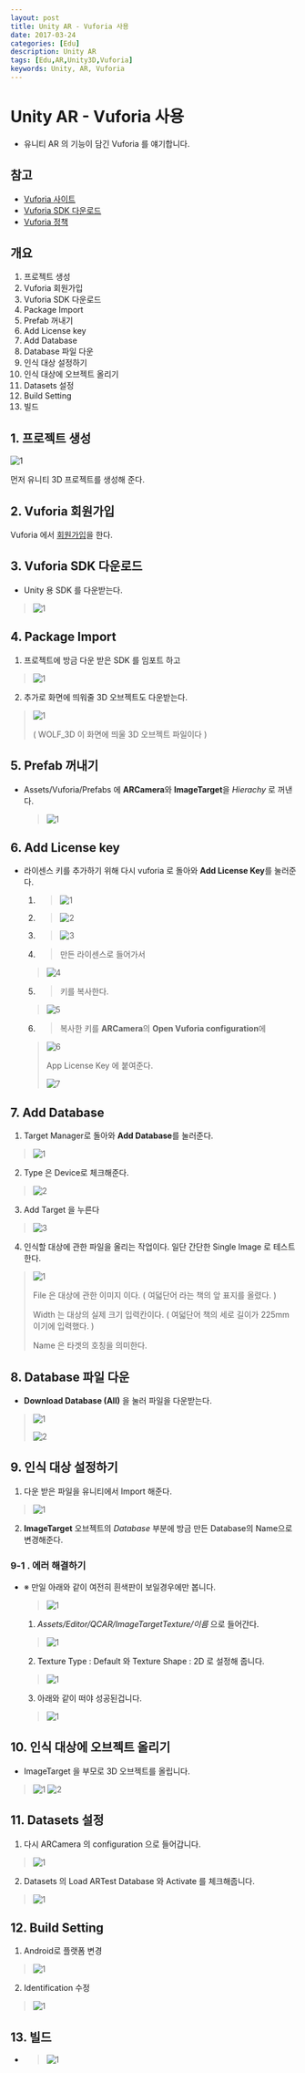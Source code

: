```yaml
---
layout: post
title: Unity AR - Vuforia 사용
date: 2017-03-24
categories: [Edu]
description: Unity AR
tags: [Edu,AR,Unity3D,Vuforia]
keywords: Unity, AR, Vuforia
---
```


# Unity AR - Vuforia 사용

- 유니티 AR 의 기능이 담긴 Vuforia 를 얘기합니다.

## 참고
- [Vuforia 사이트](https://www.vuforia.com/)
- [Vuforia SDK 다운로드](https://developer.vuforia.com/downloads/sdk)
- [Vuforia 정책](https://developer.vuforia.com/pricing)

## 개요
  1. 프로젝트 생성
  2. Vuforia 회원가입
  3. Vuforia SDK 다운로드
  4. Package Import
  5. Prefab 꺼내기
  6. Add License key
  7. Add Database
  8. Database 파일 다운
  9. 인식 대상 설정하기
  10. 인식 대상에 오브젝트 올리기
  11. Datasets 설정
  12. Build Setting
  13. 빌드

## 1. 프로젝트 생성
![1](http://postfiles15.naver.net/MjAxNzAzMjNfMTEx/MDAxNDkwMjI4MDA0NzM2.-MY5AlW1CZ4athfoZ42VBZxK9eAupzl8EapyY2uEN5gg.hyPI2GGb_GRbHEY34foE0k8z4qfdmCz4awITvzK3qPYg.PNG.kyechan99/5.PNG?type=w1)

먼저 유니티 3D 프로젝트를 생성해 준다.

## 2. Vuforia 회원가입
Vuforia 에서 [회원가입](https://developer.vuforia.com/user/register)을 한다.

## 3. Vuforia SDK 다운로드
- Unity 용 SDK 를 다운받는다.
> ![1](http://postfiles16.naver.net/MjAxNzAzMjRfMTE4/MDAxNDkwMzYyMjg2NTQ2.seOz4L_iaT11qKIVM1HhE_8NFxkYumo4CUc9QeH3QVgg.vZ8ERV2uWFHwfAO3RoRPBqurUz5CHuwulD1tpXcThskg.PNG.kyechan99/2.PNG?type=w1)




## 4. Package Import

1. 프로젝트에 방금 다운 받은 SDK 를 임포트 하고
  > ![1](http://postfiles9.naver.net/MjAxNzAzMjRfMjcx/MDAxNDkwMzYyMjg3Mjg4.VCQ_L6y8besxTKKffNyEEggCgttY6qQDhWbHfqkEZBwg.Ghjm6FS8HLOLkPEViCtFb1opvEhl1G42z34qb6k0t8Yg.PNG.kyechan99/3.PNG?type=w1)

2. 추가로 화면에 띄워줄 3D 오브젝트도 다운받는다.
  > ![1](http://postfiles12.naver.net/MjAxNzAzMjRfMzkg/MDAxNDkwMzYyMjg3NTM5.skhGDJ7dtz9vLrBgzsWiL7NKXXifW9kgssPRBbJT6Ywg.Yr96kyXSXS9RlAkfASHuoPWUt2Pvpm4xbtPJoY-Oh18g.PNG.kyechan99/4.PNG?type=w1)
  >
  > ( WOLF_3D 이 화면에 띄울 3D 오브젝트 파일이다 )

## 5. Prefab 꺼내기
- Assets/Vuforia/Prefabs 에 **ARCamera**와 **ImageTarget**을 *Hierachy* 로 꺼낸다.
  > ![1](http://postfiles14.naver.net/MjAxNzAzMjRfMTE5/MDAxNDkwMzYyMjg3OTM4.HmdEAyCUTo78GaAJcGh2LjP6BI1bwIq0d8PPb65gh1gg.4Xe4SF2c7JK_VSnlXI2LkAiSU14wCPM4Kmnf0v1zCQcg.PNG.kyechan99/6.PNG?type=w1)

## 6. Add License key
- 라이센스 키를 추가하기 위해 다시 vuforia 로 돌아와 **Add License Key**를 눌러준다.
  1. > ![1](http://postfiles9.naver.net/MjAxNzAzMjRfNzYg/MDAxNDkwMzYyMjg4MTg0.JOml7jghEF3a8rD3ycWHswU_4ZSPwb_i3ou0Y8UmUQcg.lPDyuL7cmphozsNXJ5n7e6GaBeBLQl0B38GRMl5T_gEg.PNG.kyechan99/7.PNG?type=w1)
  2. > ![2](http://postfiles7.naver.net/MjAxNzAzMjRfMTc3/MDAxNDkwMzYyMjg4NDQ4.-Tyrz8FrTl0gSnO4lXjFcKIfMdWoPI4Zk5cgMXnqxawg.x8AXgIvnAFYcId41J2ZnHK1t96DZXULOkcvis0G6Mzkg.PNG.kyechan99/8.PNG?type=w1)
  3. > ![3](http://postfiles10.naver.net/MjAxNzAzMjRfNjcg/MDAxNDkwMzYyMjg4NzUz.zzKRmk2UxKyYfBH-ORQHFikl5oGM0O-a3pJGcsN9_acg.K8BPnWIMMNtoDQKN8w8uIlpIqrfa_CWQXADjyHMvZ4Mg.PNG.kyechan99/9.PNG?type=w1)
  4. > 만든 라이센스로 들어가서
    >
    > ![4](http://postfiles15.naver.net/MjAxNzAzMjRfMTk5/MDAxNDkwMzYyMjg4OTE3.mkGVIkhJWCq9133srHdTDe-CXf-8rSdy63RpPG0IDu0g.LV8FRCeyW3xy2_e-DLYIvxsF6rH5gekNJcVA7a4hg44g.PNG.kyechan99/10.PNG?type=w1)
  5. > 키를 복사한다.
    >
    > ![5](http://postfiles11.naver.net/MjAxNzAzMjRfMTcz/MDAxNDkwMzYyMjg5MTY1.IxQmRfPQzCiyUH8GbH1e3wHNxiH9iX0vZs4bV0GiwJEg.noYvdTaGWey28qlANpDPORJt2QkieanNmrrM8OsCzOIg.PNG.kyechan99/11.PNG?type=w1)
  6. > 복사한 키를 **ARCamera**의 **Open Vuforia configuration**에
    >
    > ![6](http://postfiles5.naver.net/MjAxNzAzMjRfMTY1/MDAxNDkwMzYyMjg5MzYx.H20bsrSnKTzsSfnTSCHnpyPjtZEH_xMg19EI9GEB0hAg.O9ryybTKVMuqRioLEjHzjxSF7Hic-vLHK_ED4WLC2dIg.PNG.kyechan99/12.PNG?type=w1)
    >
    > App License Key 에 붙여준다.
    >
    > ![7](http://postfiles8.naver.net/MjAxNzAzMjRfMTA4/MDAxNDkwMzYyMjg5NTA2.1MN4f0drzgQyiiol9q3VSYKEOHV2JGI34h-MB1FvndIg.VWdONTkX-lEzmnp-NEYPiBAD5Z5jyLT3zeRr7BYochcg.PNG.kyechan99/13.PNG?type=w1)

## 7. Add Database
1. Target Manager로 돌아와 **Add Database**를 눌러준다.
  >![1](http://postfiles10.naver.net/MjAxNzAzMjRfNzEg/MDAxNDkwMzYyMjg5Njc0.ARxRL7vI7473RT7UpIeaqSyKFiE5feCOBjABxXtru3gg.NpAyN6-eCAE09MlGVWXvZrFJW1WPd4uVaKVdMs-HG9Ug.PNG.kyechan99/14.PNG?type=w1)
2. Type 은 Device로 체크해준다.
  >![2](http://postfiles14.naver.net/MjAxNzAzMjRfMjg5/MDAxNDkwMzYyMjg5ODI2.lFSiYhQh_P_3HAre4jV2WB2ms1eCEGYwdiYoZDoqTd0g.ENQZHYLt2MR4br7dPWsMgWprD53T7Wfd0H6zNv5Tzywg.PNG.kyechan99/15.PNG?type=w1)
3. Add Target 을 누른다
  >![3](http://postfiles2.naver.net/MjAxNzAzMjRfMjM5/MDAxNDkwMzYyMjkwMDAw.XFVQc7Gs8AzvZneYdK2HzrosoUxKUSMyRvaeGbU-Qs4g.b79e5gxEHctF-9P7-hDRSZ79CJfVvivk_JIYXDxombcg.PNG.kyechan99/16.PNG?type=w1)
4. 인식할 대상에 관한 파일을 올리는 작업이다. 일단 간단한 Single Image 로 테스트 한다.
>![1](http://postfiles16.naver.net/MjAxNzAzMjRfMTg0/MDAxNDkwMzYyMjkwMjQ2._HmuaKSvk8NYYm0AOMVPtEy24X-U88GvFERA0heChJAg.8URaGKGXc22natdYCOxysZLWBv3E5GgJ0x-mo8EAKYwg.PNG.kyechan99/17.PNG?type=w1)
  >
  > File 은 대상에 관한 이미지 이다. ( 여덟단어 라는 책의 앞 표지를 올렸다. )
  >
  > Width 는 대상의 실제 크기 입력칸이다. ( 여덟단어 책의 세로 길이가 225mm 이기에 입력했다. )
  >
  > Name 은 타겟의 호칭을 의미한다.
  
## 8. Database 파일 다운
- **Download Database (All)** 을 눌러 파일을 다운받는다.
> ![1](http://postfiles12.naver.net/MjAxNzAzMjRfMjQ2/MDAxNDkwMzYyMjkwNDUz.xxQ0iYhkW-8XG2Ip-nI-_DRbsoO-1GvWYwC7FxZfCxAg.R-w2BY2-WcRvUKlYF8NGqTZcUpzp9_XxG3wMuguN73Ug.PNG.kyechan99/18.PNG?type=w1)
> 
> 
> ![2](http://postfiles11.naver.net/MjAxNzAzMjRfMjEy/MDAxNDkwMzYyMjkwNjA2.9U5PpuO4ZwKGthaPS0dPKdiBgjwP141UopIWjoaFj24g.HaXR7acU4mPgk-5e-jPCcQwjkpsBMo0PtydWGc08SEMg.PNG.kyechan99/19.PNG?type=w1)

## 9. 인식 대상 설정하기
1. 다운 받은 파일을 유니티에서 Import 해준다.
  > ![1](http://postfiles1.naver.net/MjAxNzAzMjRfMjg4/MDAxNDkwMzYyMjkwNzY2.HUJyGwoj7hBHLUKBb2jIabqECP92lWmlwcS25UvUI5Qg.kp4E_fnPf4vduCtqKxNsTLaMywIvcGCtxrNzuyF6IM4g.PNG.kyechan99/20.PNG?type=w1)
2. **ImageTarget** 오브젝트의 *Database* 부분에 방금 만든 Database의 Name으로 변경해준다.

### 9-1 . 에러 해결하기
- ※ 만일 아래와 같이 여전히 흰색판이 보일경우에만 봅니다.
  > ![1](http://postfiles3.naver.net/MjAxNzAzMjRfMjUw/MDAxNDkwMzYyMjkxNTg2.gzWCdAsCKf0WmMzeoTMH5TQo93suRmdrOMTdohfDp3wg.bfkii6b0AGsRQw4sAKhBk5rDKR4IdVvwtNFlCoQtoUog.PNG.kyechan99/22.PNG?type=w1)

  1. *Assets/Editor/QCAR/ImageTargetTexture/이름* 으로 들어간다.
  > ![1](http://postfiles7.naver.net/MjAxNzAzMjRfNzMg/MDAxNDkwMzYyMjkxODAz.j4MPNqjZkjVjOJk0FOo0GaYR9gzsosM5-6r9hple-lgg.ww6JDTpnu41OpskYk0hqMuvHYabR_YIhu4lzyCZtcUUg.PNG.kyechan99/23.PNG?type=w1)

  2. Texture Type : Default  와  Texture Shape : 2D 로 설정해 줍니다.
  > ![1](http://postfiles1.naver.net/MjAxNzAzMjRfNDUg/MDAxNDkwMzYyMjkxOTY5.903YE_fGy6rlKHCYZEeI4Aq8cyK03twrNLu4RzjvTDQg.6qc4o82gnvo2KiHytr8A80HnPL4U6M2OrsL2wq7ke7sg.PNG.kyechan99/24.PNG?type=w1)

  3. 아래와 같이 떠야 성공된겁니다.
  > ![1](http://postfiles6.naver.net/MjAxNzAzMjRfMjQ2/MDAxNDkwMzYyMjkyNTM5.ZL3uUEM5ZbiTQAvrM0YXWX7ksc5Tp5MLYfuqBU7CSXMg.4yYooTNGN7n6Ie12oz6YVmq0Gu7Y_aiAUKTA_5pBJX0g.PNG.kyechan99/25.PNG?type=w1)
  
## 10. 인식 대상에 오브젝트 올리기
- ImageTarget 을 부모로 3D 오브젝트를 올립니다.
> ![1](http://postfiles6.naver.net/MjAxNzAzMjRfOTYg/MDAxNDkwMzYyMjkzMTI1.xmwveIhG5kdhneQgY8sLp86m1Ct0HGUnC6TarVnyDB4g.kBIdKQu1tfpSjLGEeSPB1UgwhEtWT3LOGJahefK7RxAg.PNG.kyechan99/26.PNG?type=w1)
> ![2](http://postfiles11.naver.net/MjAxNzAzMjRfNTAg/MDAxNDkwMzYyMjkzNTE4.YxxQ3JJsOSq4eQVFqXXWtZWk4Pml9knNZj6oiEw4trkg.MWaZ3WngVn1xtVAyRkH0Pa3BGoTPW4qLMqCDs4ZPRBog.PNG.kyechan99/27.PNG?type=w1)

## 11. Datasets 설정
1. 다시 ARCamera 의 configuration 으로 들어갑니다.
> ![1](http://postfiles5.naver.net/MjAxNzAzMjRfMTY1/MDAxNDkwMzYyMjg5MzYx.H20bsrSnKTzsSfnTSCHnpyPjtZEH_xMg19EI9GEB0hAg.O9ryybTKVMuqRioLEjHzjxSF7Hic-vLHK_ED4WLC2dIg.PNG.kyechan99/12.PNG?type=w1)
2. Datasets 의 Load ARTest Database 와 Activate 를 체크해줍니다.
> ![1](http://postfiles10.naver.net/MjAxNzAzMjRfMjEx/MDAxNDkwMzYyMjkzODc1.KLiBIQ3daYHkojoXHdE6Uaw44Pr76Sb5WmuustPAYrsg.z1v0KoYiixXVrEMTOBHYDJWq2QCmdva4fB9o3iF1vU4g.PNG.kyechan99/29.PNG?type=w1)

## 12. Build Setting
1. Android로 플랫폼 변경
> ![1](http://postfiles16.naver.net/MjAxNzAzMjRfMTUy/MDAxNDkwMzYyMjk0MTEw.Q4W3TZuqti0xrNEQx2watcJwHJuOAolyFZNs-1f-x3Qg.TUXlEleCsP58_JiZMfQT8tdQ2zh6vg3M5CcSIxQ5UiEg.PNG.kyechan99/30.PNG?type=w1)
2. Identification 수정
> ![1](http://postfiles16.naver.net/MjAxNzAzMjRfMjcx/MDAxNDkwMzYyMjk0MjQz.P7dZoZhbGsczzcT35qtBMyKaqX2jfr8ememhYc9BPvYg.c2Jgqwe1aRTpR3hn2r_FxJJAguQ81K_JaNOHsf5UXu8g.PNG.kyechan99/31.PNG?type=w1)

## 13. 빌드
- > ![1](http://postfiles4.naver.net/MjAxNzAzMjRfMjgg/MDAxNDkwMzY0MTgyNjQ1.F8mdNK8TgkQ57w4l8onXSFVuBwFAusquusIxAsYyx0Ug.y68wYBt2fcq4aDhfKOGwKUBMrQUNRhGKTgrjKu1bWYIg.JPEG.kyechan99/1.jpg?type=w1)


